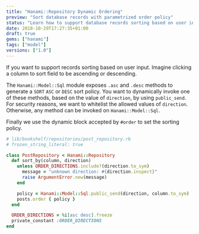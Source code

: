 ```yaml
---
title: "Hanami::Repository Dynamic Ordering"
preview: "Sort database records with parametrized order policy"
status: "Learn how to support database records sorting based on user input"
date: 2018-10-29T17:27:35+01:00
draft: true
gems: ["hanami"]
tags: ["model"]
versions: ["1.0"]
---
```


If you want to support records sorting based on user input.
Imagine clicking a column to sort field to be ascending or descending.

The `Hanami::Model::Sql` module exposes `.asc` and `.desc` methods to generate a `SORT` `ASC` or `DESC` sort policy.
You want to dynamically invoke one of these methods, based on the value of `direction`, by using `public_send`.
For security reasons, we want to whitelist the allowed values of `direction`. Otherwise, any method can be invoked on `Hanami::Model::Sql`.

Finally we use the dynamic block accepted by `#order` to set the sorting policy.

```ruby
# lib/bookshelf/repositories/post_repository.rb
# frozen_string_literal: true

class PostRepository < Hanami::Repository
  def sort_by(column, direction)
    unless ORDER_DIRECTIONS.include?(direction.to_sym)
      message = "unknown direction: #{direction.inspect}"
      raise ArgumentError.new(message)
    end

    policy = Hanami::Model::Sql.public_send(direction, column.to_sym)
    posts.order { policy }
  end

  ORDER_DIRECTIONS = %i[asc desc].freeze
  private_constant :ORDER_DIRECTIONS
end
```
